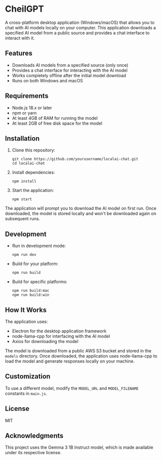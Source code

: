 # CheilGPT

A cross-platform desktop application (Windows/macOS) that allows you to chat with AI models locally on your computer. This application downloads a specified AI model from a public source and provides a chat interface to interact with it.

## Features

- Downloads AI models from a specified source (only once)
- Provides a chat interface for interacting with the AI model
- Works completely offline after the initial model download
- Runs on both Windows and macOS

## Requirements

- Node.js 18.x or later
- npm or yarn
- At least 4GB of RAM for running the model
- At least 2GB of free disk space for the model

## Installation

1. Clone this repository:
   ```
   git clone https://github.com/yourusername/localai-chat.git
   cd localai-chat
   ```

2. Install dependencies:
   ```
   npm install
   ```

3. Start the application:
   ```
   npm start
   ```

The application will prompt you to download the AI model on first run. Once downloaded, the model is stored locally and won't be downloaded again on subsequent runs.

## Development

- Run in development mode:
  ```
  npm run dev
  ```

- Build for your platform:
  ```
  npm run build
  ```

- Build for specific platforms:
  ```
  npm run build:mac
  npm run build:win
  ```

## How It Works

The application uses:
- Electron for the desktop application framework
- node-llama-cpp for interfacing with the AI model
- Axios for downloading the model

The model is downloaded from a public AWS S3 bucket and stored in the `models` directory. Once downloaded, the application uses node-llama-cpp to load the model and generate responses locally on your machine.

## Customization

To use a different model, modify the `MODEL_URL` and `MODEL_FILENAME` constants in `main.js`.

## License

MIT

## Acknowledgments

This project uses the Gemma 3 1B Instruct model, which is made available under its respective license. 